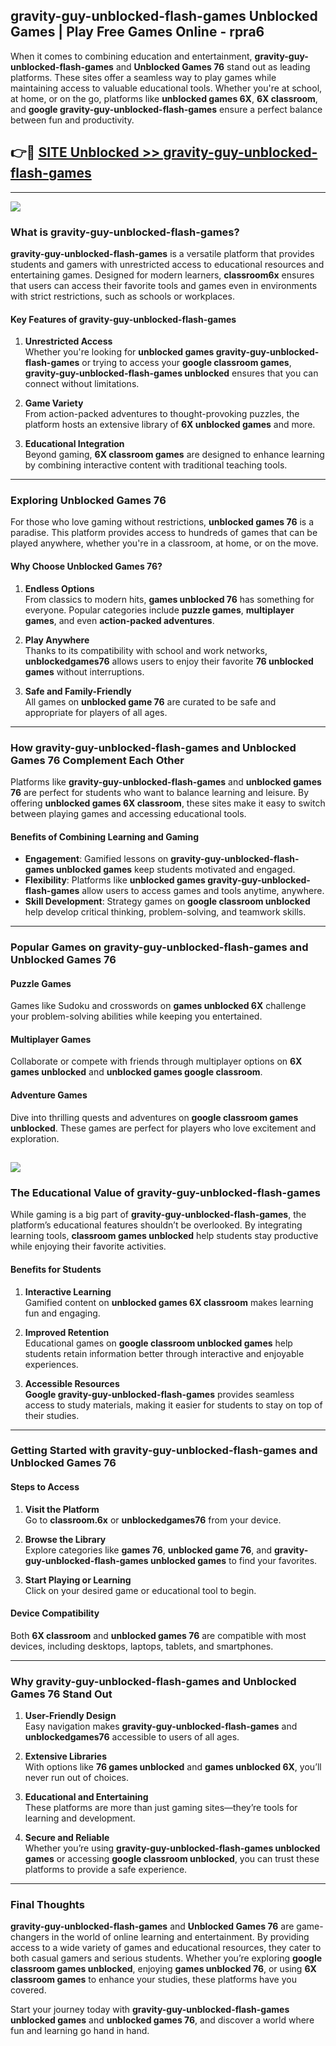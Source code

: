 ## gravity-guy-unblocked-flash-games Unblocked Games | Play Free Games Online - rpra6 

When it comes to combining education and entertainment, **gravity-guy-unblocked-flash-games** and **Unblocked Games 76** stand out as leading platforms. These sites offer a seamless way to play games while maintaining access to valuable educational tools. Whether you're at school, at home, or on the go, platforms like **unblocked games 6X**, **6X classroom**, and **google gravity-guy-unblocked-flash-games** ensure a perfect balance between fun and productivity.
## 👉🔴 [SITE Unblocked >> gravity-guy-unblocked-flash-games](http://download.freeplayer.one?title=gravity-guy-unblocked-flash-games&ref=23D)
---
<a href="http://download.freeplayer.one?title=gravity-guy-unblocked-flash-games&ref=23D/"><img src="https://github.com/user-attachments/assets/438f12ca-57a4-47a3-8ead-c64da593a1e5"/></a>
### What is gravity-guy-unblocked-flash-games?  

**gravity-guy-unblocked-flash-games** is a versatile platform that provides students and gamers with unrestricted access to educational resources and entertaining games. Designed for modern learners, **classroom6x** ensures that users can access their favorite tools and games even in environments with strict restrictions, such as schools or workplaces.  

#### Key Features of gravity-guy-unblocked-flash-games  

1. **Unrestricted Access**  
   Whether you're looking for **unblocked games gravity-guy-unblocked-flash-games** or trying to access your **google classroom games**, **gravity-guy-unblocked-flash-games unblocked** ensures that you can connect without limitations.  

2. **Game Variety**  
   From action-packed adventures to thought-provoking puzzles, the platform hosts an extensive library of **6X unblocked games** and more.  

3. **Educational Integration**  
   Beyond gaming, **6X classroom games** are designed to enhance learning by combining interactive content with traditional teaching tools.  



---

### Exploring Unblocked Games 76  

For those who love gaming without restrictions, **unblocked games 76** is a paradise. This platform provides access to hundreds of games that can be played anywhere, whether you're in a classroom, at home, or on the move.  

#### Why Choose Unblocked Games 76?  

1. **Endless Options**  
   From classics to modern hits, **games unblocked 76** has something for everyone. Popular categories include **puzzle games**, **multiplayer games**, and even **action-packed adventures**.  

2. **Play Anywhere**  
   Thanks to its compatibility with school and work networks, **unblockedgames76** allows users to enjoy their favorite **76 unblocked games** without interruptions.  

3. **Safe and Family-Friendly**  
   All games on **unblocked game 76** are curated to be safe and appropriate for players of all ages.  

---

### How gravity-guy-unblocked-flash-games and Unblocked Games 76 Complement Each Other  

Platforms like **gravity-guy-unblocked-flash-games** and **unblocked games 76** are perfect for students who want to balance learning and leisure. By offering **unblocked games 6X classroom**, these sites make it easy to switch between playing games and accessing educational tools.  

#### Benefits of Combining Learning and Gaming  

- **Engagement**: Gamified lessons on **gravity-guy-unblocked-flash-games unblocked games** keep students motivated and engaged.  
- **Flexibility**: Platforms like **unblocked games gravity-guy-unblocked-flash-games** allow users to access games and tools anytime, anywhere.  
- **Skill Development**: Strategy games on **google classroom unblocked** help develop critical thinking, problem-solving, and teamwork skills.  

---

### Popular Games on gravity-guy-unblocked-flash-games and Unblocked Games 76  

#### Puzzle Games  

Games like Sudoku and crosswords on **games unblocked 6X** challenge your problem-solving abilities while keeping you entertained.  

#### Multiplayer Games  

Collaborate or compete with friends through multiplayer options on **6X games unblocked** and **unblocked games google classroom**.  

#### Adventure Games  

Dive into thrilling quests and adventures on **google classroom games unblocked**. These games are perfect for players who love excitement and exploration.  

<a href="http://download.freeplayer.one?title=gravity-guy-unblocked-flash-games&ref=23D/"><img src="https://github.com/user-attachments/assets/fe0c3e91-c8e1-489c-acf0-e2f614c12fb8"/></a>
---

### The Educational Value of gravity-guy-unblocked-flash-games  

While gaming is a big part of **gravity-guy-unblocked-flash-games**, the platform’s educational features shouldn’t be overlooked. By integrating learning tools, **classroom games unblocked** help students stay productive while enjoying their favorite activities.  

#### Benefits for Students  

1. **Interactive Learning**  
   Gamified content on **unblocked games 6X classroom** makes learning fun and engaging.  

2. **Improved Retention**  
   Educational games on **google classroom unblocked games** help students retain information better through interactive and enjoyable experiences.  

3. **Accessible Resources**  
   **Google gravity-guy-unblocked-flash-games** provides seamless access to study materials, making it easier for students to stay on top of their studies.  

---

### Getting Started with gravity-guy-unblocked-flash-games and Unblocked Games 76  

#### Steps to Access  

1. **Visit the Platform**  
   Go to **classroom.6x** or **unblockedgames76** from your device.  

2. **Browse the Library**  
   Explore categories like **games 76**, **unblocked game 76**, and **gravity-guy-unblocked-flash-games unblocked games** to find your favorites.  

3. **Start Playing or Learning**  
   Click on your desired game or educational tool to begin.  

#### Device Compatibility  

Both **6X classroom** and **unblocked games 76** are compatible with most devices, including desktops, laptops, tablets, and smartphones.  

---

### Why gravity-guy-unblocked-flash-games and Unblocked Games 76 Stand Out  

1. **User-Friendly Design**  
   Easy navigation makes **gravity-guy-unblocked-flash-games** and **unblockedgames76** accessible to users of all ages.  

2. **Extensive Libraries**  
   With options like **76 games unblocked** and **games unblocked 6X**, you’ll never run out of choices.  

3. **Educational and Entertaining**  
   These platforms are more than just gaming sites—they’re tools for learning and development.  

4. **Secure and Reliable**  
   Whether you’re using **gravity-guy-unblocked-flash-games unblocked games** or accessing **google classroom unblocked**, you can trust these platforms to provide a safe experience.  

---

### Final Thoughts  

**gravity-guy-unblocked-flash-games** and **Unblocked Games 76** are game-changers in the world of online learning and entertainment. By providing access to a wide variety of games and educational resources, they cater to both casual gamers and serious students. Whether you’re exploring **google classroom games unblocked**, enjoying **games unblocked 76**, or using **6X classroom games** to enhance your studies, these platforms have you covered.  

Start your journey today with **gravity-guy-unblocked-flash-games unblocked games** and **unblocked games 76**, and discover a world where fun and learning go hand in hand.  